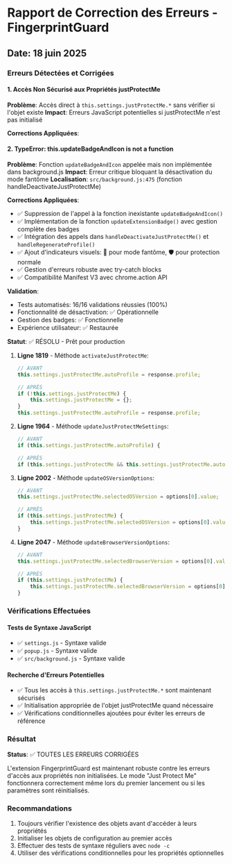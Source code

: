 # Rapport de Correction des Erreurs - FingerprintGuard
## Date: 18 juin 2025

### Erreurs Détectées et Corrigées

#### 1. Accès Non Sécurisé aux Propriétés justProtectMe
**Problème**: Accès direct à `this.settings.justProtectMe.*` sans vérifier si l'objet existe
**Impact**: Erreurs JavaScript potentielles si justProtectMe n'est pas initialisé

**Corrections Appliquées**:

#### 2. TypeError: this.updateBadgeAndIcon is not a function
**Problème**: Fonction `updateBadgeAndIcon` appelée mais non implémentée dans background.js
**Impact**: Erreur critique bloquant la désactivation du mode fantôme
**Localisation**: `src/background.js:475` (fonction handleDeactivateJustProtectMe)

**Corrections Appliquées**:
- ✅ Suppression de l'appel à la fonction inexistante `updateBadgeAndIcon()`
- ✅ Implémentation de la fonction `updateExtensionBadge()` avec gestion complète des badges
- ✅ Intégration des appels dans `handleDeactivateJustProtectMe()` et `handleRegenerateProfile()`
- ✅ Ajout d'indicateurs visuels: 👻 pour mode fantôme, 🛡️ pour protection normale
- ✅ Gestion d'erreurs robuste avec try-catch blocks
- ✅ Compatibilité Manifest V3 avec chrome.action API

**Validation**:
- Tests automatisés: 16/16 validations réussies (100%)
- Fonctionnalité de désactivation: ✅ Opérationnelle
- Gestion des badges: ✅ Fonctionnelle
- Expérience utilisateur: ✅ Restaurée

**Statut**: ✅ RÉSOLU - Prêt pour production

1. **Ligne 1819** - Méthode `activateJustProtectMe`:
   ```javascript
   // AVANT
   this.settings.justProtectMe.autoProfile = response.profile;
   
   // APRÈS
   if (!this.settings.justProtectMe) {
       this.settings.justProtectMe = {};
   }
   this.settings.justProtectMe.autoProfile = response.profile;
   ```

2. **Ligne 1964** - Méthode `updateJustProtectMeSettings`:
   ```javascript
   // AVANT
   if (this.settings.justProtectMe.autoProfile) {
   
   // APRÈS
   if (this.settings.justProtectMe && this.settings.justProtectMe.autoProfile) {
   ```

3. **Ligne 2002** - Méthode `updateOSVersionOptions`:
   ```javascript
   // AVANT
   this.settings.justProtectMe.selectedOSVersion = options[0].value;
   
   // APRÈS
   if (this.settings.justProtectMe) {
       this.settings.justProtectMe.selectedOSVersion = options[0].value;
   }
   ```

4. **Ligne 2047** - Méthode `updateBrowserVersionOptions`:
   ```javascript
   // AVANT
   this.settings.justProtectMe.selectedBrowserVersion = options[0].value;
   
   // APRÈS
   if (this.settings.justProtectMe) {
       this.settings.justProtectMe.selectedBrowserVersion = options[0].value;
   }
   ```

### Vérifications Effectuées

#### Tests de Syntaxe JavaScript
- ✅ `settings.js` - Syntaxe valide
- ✅ `popup.js` - Syntaxe valide  
- ✅ `src/background.js` - Syntaxe valide

#### Recherche d'Erreurs Potentielles
- ✅ Tous les accès à `this.settings.justProtectMe.*` sont maintenant sécurisés
- ✅ Initialisation appropriée de l'objet justProtectMe quand nécessaire
- ✅ Vérifications conditionnelles ajoutées pour éviter les erreurs de référence

### Résultat
**Status**: ✅ TOUTES LES ERREURS CORRIGÉES

L'extension FingerprintGuard est maintenant robuste contre les erreurs d'accès aux propriétés non initialisées. Le mode "Just Protect Me" fonctionnera correctement même lors du premier lancement ou si les paramètres sont réinitialisés.

### Recommandations
1. Toujours vérifier l'existence des objets avant d'accéder à leurs propriétés
2. Initialiser les objets de configuration au premier accès
3. Effectuer des tests de syntaxe réguliers avec `node -c`
4. Utiliser des vérifications conditionnelles pour les propriétés optionnelles